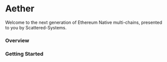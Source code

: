 # Aether

Welcome to the next generation of Ethereum Native multi-chains, presented to you by Scattered-Systems.

### Overview

### Getting Started